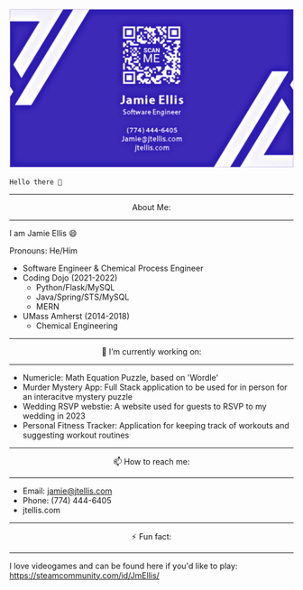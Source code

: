 
[![Header](https://github.com/JEllis66/JEllis66/blob/main/bCardPurp.png "Header")](https://jtellis.com/)

    Hello there 👋
  
---

<p align="center"> About Me: </p>

---

I am Jamie Ellis 😄

Pronouns: He/Him

- Software Engineer & Chemical Process Engineer
- Coding Dojo (2021-2022)
  - Python/Flask/MySQL
  - Java/Spring/STS/MySQL
  - MERN
- UMass Amherst (2014-2018)
  - Chemical Engineering

---

<p align="center"> 🔭 I’m currently working on: </p>

---

- Numericle: Math Equation Puzzle, based on 'Wordle'
- Murder Mystery App: Full Stack application to be used for in person for an interacitve mystery puzzle
- Wedding RSVP webstie: A website used for guests to RSVP to my wedding in 2023
- Personal Fitness Tracker: Application for keeping track of workouts and suggesting workout routines

---

<p align="center"> 📫 How to reach me: </p>

---

- Email: jamie@jtellis.com
- Phone: (774) 444-6405
- jtellis.com

---

<p align="center"> ⚡ Fun fact: </p>

---

I love videogames and can be found here if you'd like to play: https://steamcommunity.com/id/JmEllis/

<!--
**JEllis66/JEllis66** is a ✨ _special_ ✨ repository because its `README.md` (this file) appears on your GitHub profile.

Here are some ideas to get you started:

- 🔭 I’m currently working on ...
- 🌱 I’m currently learning ...
- 👯 I’m looking to collaborate on ...
- 🤔 I’m looking for help with ...
- 💬 Ask me about ...
- 📫 How to reach me: ...
- 😄 Pronouns: ...
- ⚡ Fun fact: ...
-->
